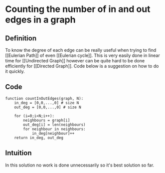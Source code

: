 # Counting the number of in and out edges in a graph
## Definition
To know the degree of each edge can be really useful when trying to find [[Eulerian Path]] of even [[Eulerian cycle]]. This is very easily done in linear time for [[Undirected Graph]] however can be quite hard to be done efficiently for [[Directed Graph]]. Code below is a suggestion on how to do it quickly.

## Code
```pseudo
function countInOutEdges(graph, N):
	in_deg = [0,0,...,0] # size N
	out_deg = [0,0,...,0] # size N

	for (i=0;i<N;i++):
		neighbours = graph[i]
		out_deg[i] = len(neighbours)
		for neighbour in neighbours:
			in_deg[neighbour]++	
	return in_deg, out_deg
```

## Intuition
In this solution no work is done unnecessarily so it's best solution so far.